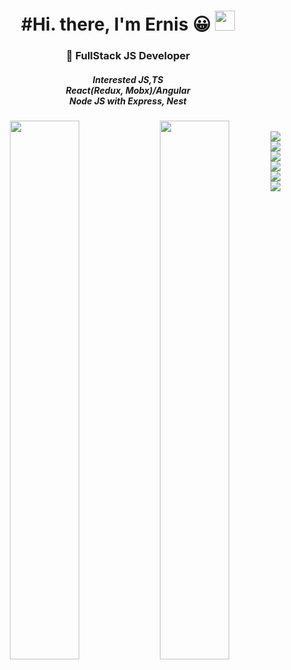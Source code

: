 <h1 align="center">#Hi. there, I'm Ernis 😀
 <img src="https://github.com/blackcater/blackcater/raw/main/images/Hi.gif" height="32"/></h1>
<h3 align="center">🚀 FullStack JS Developer</h3>
<div align="center">

<h5>Interested JS,TS
 <br/>
 React(Redux, Mobx)/Angular 
 <br/>
 Node JS with Express, Nest
 <h5/>

<img align="left" width="47%" src="https://github-readme-stats.vercel.app/api?username=ErnisBadmae&count_private=true&show_icons=true&theme=dark"/>

<img align="left" width="47%" src="https://github-readme-stats.vercel.app/api/top-langs/?username=ErnisBadmae&langs_count=8)](https://github.com/ErnisBadmae/github-readme-stats)"/>


<br />
<img align="left" src="https://img.shields.io/badge/postgres-%23316192.svg?style=for-the-badge&logo=postgresql&logoColor=white"/>

<img align="left" src="https://img.shields.io/badge/JWT-black?style=for-the-badge&logo=JSON%20web%20tokens"/>

<img align="left" src="https://img.shields.io/badge/node.js-6DA55F?style=for-the-badge&logo=node.js&logoColor=white"/>

<img align="left" src="https://img.shields.io/badge/react-%2320232a.svg?style=for-the-badge&logo=react&logoColor=%2361DAFB"/>

<img align="left" src="https://img.shields.io/badge/Sequelize-52B0E7?style=for-the-badge&logo=Sequelize&logoColor=white"/>

<br />
<img align="left" src="https://img.shields.io/badge/MUI-%230081CB.svg?style=for-the-badge&logo=mui&logoColor=white"/>


















